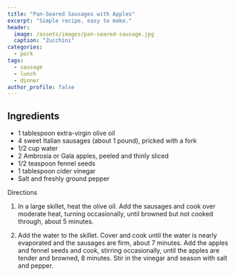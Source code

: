 ```yaml
---
title: "Pan-Seared Sausages with Apples"
excerpt: "Simple recipe, easy to make."
header:
  image: /assets/images/pan-seared-sausage.jpg
  caption: "Zucchini"
categories:
  - pork
tags:
  - sausage
  - lunch
  - dinner
author_profile: false
---
```


## Ingredients

* 1 tablespoon extra-virgin olive oil
* 4 sweet Italian sausages (about 1 pound), pricked with a fork
* 1/2 cup water
* 2 Ambrosia or Gala apples, peeled and thinly sliced
* 1/2 teaspoon fennel seeds
* 1 tablespoon cider vinegar
* Salt and freshly ground pepper

Directions

1. In a large skillet, heat the olive oil. Add the sausages and cook over moderate heat, turning occasionally, until browned but not cooked through, about 5 minutes.

2. Add the water to the skillet. Cover and cook until the water is nearly evaporated and the sausages are firm, about 7 minutes. Add the apples and fennel seeds and cook, stirring occasionally, until the apples are tender and browned, 8 minutes. Stir in the vinegar and season with salt and pepper.
